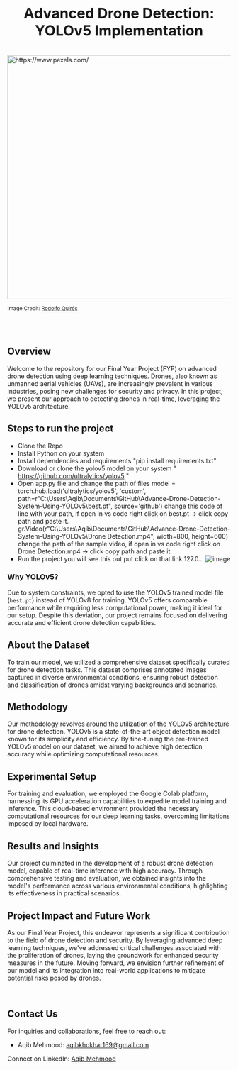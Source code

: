 <h1 align=center><font size = 6>Advanced Drone Detection: YOLOv5 Implementation</font></h1>

<br>  

<img src="https://images.pexels.com/photos/1895900/pexels-photo-1895900.jpeg" height=550 width=1000 alt="https://www.pexels.com/"/>

<small>Image Credit: <a href="https://www.pexels.com/@rquiros/">Rodolfo Quirós</a></small>

<br>

<br>

## Overview
Welcome to the repository for our Final Year Project (FYP) on advanced drone detection using deep learning techniques. Drones, also known as unmanned aerial vehicles (UAVs), are increasingly prevalent in various industries, posing new challenges for security and privacy. In this project, we present our approach to detecting drones in real-time, leveraging the YOLOv5 architecture.

## Steps to run the project
- Clone the Repo
- Install Python on your system
- Install dependencies and requirements "pip install requirements.txt"
- Download or clone the yolov5 model on your system " https://github.com/ultralytics/yolov5 "
- Open app.py file and change the path of files
  model = torch.hub.load('ultralytics/yolov5', 'custom', path=r"C:\Users\Aqib\Documents\GitHub\Advance-Drone-Detection-System-Using-YOLOv5\best.pt", source='github')
  change this code of line with your path, if open in vs code right click on best.pt -> click copy path and paste it.
  gr.Video(r"C:\Users\Aqib\Documents\GitHub\Advance-Drone-Detection-System-Using-YOLOv5\Drone Detection.mp4", width=800, height=600)
  change the path of the sample video, if open in vs code right click on Drone Detection.mp4 -> click copy path and paste it.
- Run the project you will see this out put click on that link 127.0...
  ![image](https://github.com/user-attachments/assets/a0e32c1f-99fa-4dd5-9ff2-56aa248c0013)


### Why YOLOv5?
Due to system constraints, we opted to use the YOLOv5 trained model file (`best.pt`) instead of YOLOv8 for training. YOLOv5 offers comparable performance while requiring less computational power, making it ideal for our setup. Despite this deviation, our project remains focused on delivering accurate and efficient drone detection capabilities.

## About the Dataset
To train our model, we utilized a comprehensive dataset specifically curated for drone detection tasks. This dataset comprises annotated images captured in diverse environmental conditions, ensuring robust detection and classification of drones amidst varying backgrounds and scenarios.

## Methodology
Our methodology revolves around the utilization of the YOLOv5 architecture for drone detection. YOLOv5 is a state-of-the-art object detection model known for its simplicity and efficiency. By fine-tuning the pre-trained YOLOv5 model on our dataset, we aimed to achieve high detection accuracy while optimizing computational resources.

## Experimental Setup
For training and evaluation, we employed the Google Colab platform, harnessing its GPU acceleration capabilities to expedite model training and inference. This cloud-based environment provided the necessary computational resources for our deep learning tasks, overcoming limitations imposed by local hardware.

## Results and Insights
Our project culminated in the development of a robust drone detection model, capable of real-time inference with high accuracy. Through comprehensive testing and evaluation, we obtained insights into the model's performance across various environmental conditions, highlighting its effectiveness in practical scenarios.

## Project Impact and Future Work
As our Final Year Project, this endeavor represents a significant contribution to the field of drone detection and security. By leveraging advanced deep learning techniques, we've addressed critical challenges associated with the proliferation of drones, laying the groundwork for enhanced security measures in the future. Moving forward, we envision further refinement of our model and its integration into real-world applications to mitigate potential risks posed by drones.

<br>

## Contact Us
For inquiries and collaborations, feel free to reach out:

- Aqib Mehmood: aqibkhokhar169@gmail.com

Connect on LinkedIn:
[Aqib Mehmood](https://www.linkedin.com/in/aqib-mehmood-ak169/)
